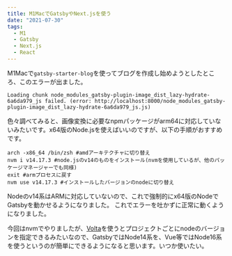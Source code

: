 ```yaml
---
title: M1MacでGatsbyやNext.jsを使う
date: "2021-07-30"
tags:
  - M1
  - Gatsby
  - Next.js
  - React
---
```


M1Macで`gatsby-starter-blog`を使ってブログを作成し始めようとしたところ、このエラーが出ました。
```
Loading chunk node_modules_gatsby-plugin-image_dist_lazy-hydrate-6a6da979_js failed. (error: http://localhost:8000/node_modules_gatsby-plugin-image_dist_lazy-hydrate-6a6da979_js.js)
```
色々調べてみると、画像変換に必要なnpmパッケージがarm64に対応していないみたいです。x64版のNode.jsを使えばいいのですが、以下の手順がおすすめです。
```
arch -x86_64 /bin/zsh #amdアーキテクチャに切り替え
nvm i v14.17.3 #node.jsのv14のものをインストール(nvmを使用しているが、他のパッケージマネージャーでも同様)
exit #armプロセスに戻す
nvm use v14.17.3 #インストールしたバージョンのnodeに切り替え
```
Nodeのv14系はARMに対応していないので、これで強制的にx64版のNodeでGatsbyを動かせるようになりました。
これでエラーを吐かずに正常に動くようになりました。

今回はnvmでやりましたが、[Volta](https://volta.sh/)を使うとプロジェクトごとにnodeのバージョンを指定できるみたいなので、GatsbyではNode14系を、Vue等ではNode16系を使うというのが簡単にできるようになると思います。いつか使いたい。
